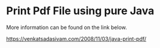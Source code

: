 # Print Pdf File using pure Java

More information can be found on the link below.

https://venkatsadasivam.com/2008/11/03/java-print-pdf/
